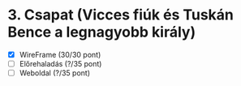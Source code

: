 # 3. Csapat (Vicces fiúk és Tuskán Bence a legnagyobb király)

- [x] WireFrame (30/30 pont)
- [ ] Előrehaladás (?/35 pont)
- [ ] Weboldal (?/35 pont)
